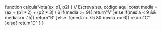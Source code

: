 function calculaNota(ex, p1, p2) {
  // Escreva seu código aqui
  const media = (ex + (p1 * 2) + (p2 * 3))/ 6 
  if(media >= 9){
    return"A"
  }else if(media < 9 && media >= 7.5){
    return"B"
  }else if(media < 7.5 && media >= 6){
    return"C"
  }else{ 
    return"D"
  }
}
